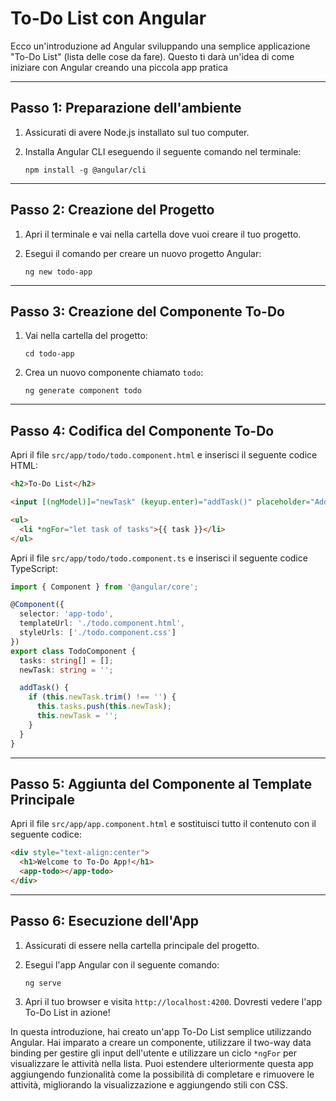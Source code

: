 # To-Do List con Angular

Ecco un'introduzione ad Angular sviluppando una semplice applicazione "To-Do List" (lista delle cose da fare). 
Questo ti darà un'idea di come iniziare con Angular creando una piccola app pratica

---

## Passo 1: Preparazione dell'ambiente

1. Assicurati di avere Node.js installato sul tuo computer.
2. Installa Angular CLI eseguendo il seguente comando nel terminale:

   ```
   npm install -g @angular/cli
   ```

---

## Passo 2: Creazione del Progetto

1. Apri il terminale e vai nella cartella dove vuoi creare il tuo progetto.
2. Esegui il comando per creare un nuovo progetto Angular:

   ```
   ng new todo-app
   ```

---

## Passo 3: Creazione del Componente To-Do

1. Vai nella cartella del progetto:

   ```
   cd todo-app
   ```

2. Crea un nuovo componente chiamato `todo`:

   ```
   ng generate component todo
   ```

---

## Passo 4: Codifica del Componente To-Do

Apri il file `src/app/todo/todo.component.html` e inserisci il seguente codice HTML:

```html
<h2>To-Do List</h2>

<input [(ngModel)]="newTask" (keyup.enter)="addTask()" placeholder="Add a new task">

<ul>
  <li *ngFor="let task of tasks">{{ task }}</li>
</ul>
```

Apri il file `src/app/todo/todo.component.ts` e inserisci il seguente codice TypeScript:

```typescript
import { Component } from '@angular/core';

@Component({
  selector: 'app-todo',
  templateUrl: './todo.component.html',
  styleUrls: ['./todo.component.css']
})
export class TodoComponent {
  tasks: string[] = [];
  newTask: string = '';

  addTask() {
    if (this.newTask.trim() !== '') {
      this.tasks.push(this.newTask);
      this.newTask = '';
    }
  }
}
```

---

## Passo 5: Aggiunta del Componente al Template Principale

Apri il file `src/app/app.component.html` e sostituisci tutto il contenuto con il seguente codice:

```html
<div style="text-align:center">
  <h1>Welcome to To-Do App!</h1>
  <app-todo></app-todo>
</div>
```

---

## Passo 6: Esecuzione dell'App

1. Assicurati di essere nella cartella principale del progetto.
2. Esegui l'app Angular con il seguente comando:

   ```
   ng serve
   ```

3. Apri il tuo browser e visita `http://localhost:4200`. Dovresti vedere l'app To-Do List in azione!

In questa introduzione, hai creato un'app To-Do List semplice utilizzando Angular. Hai imparato a creare un componente, utilizzare il two-way data binding per gestire gli input dell'utente e utilizzare un ciclo `*ngFor` per visualizzare le attività nella lista. Puoi estendere ulteriormente questa app aggiungendo funzionalità come la possibilità di completare e rimuovere le attività, migliorando la visualizzazione e aggiungendo stili con CSS.
